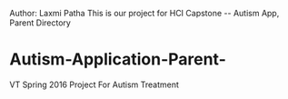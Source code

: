 
Author: Laxmi Patha
This is our project for HCI Capstone -- Autism App, Parent Directory


# Autism-Application-Parent-
VT Spring 2016 Project For Autism Treatment

